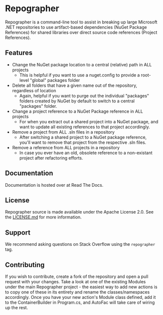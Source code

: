 # Repographer

Repographer is a command-line tool to assist in breaking up large Microsoft .NET repositories to use artifact-based dependencies (NuGet Package References) for shared libraries over direct source code references (Project References).

## Features

* Change the NuGet package location to a central (relative) path in ALL projects
	* This is helpful if you want to use a nuget.config to provide a root-level "global" packages folder
* Delete all folders that have a given name out of the repository, regardless of location
	* Again, helpful if you want to purge out the individual "packages" folders created by NuGet by default to switch to a central "packages" folder.
* Change a project reference to a NuGet Package reference in ALL projects
	* For when you extract out a shared project into a NuGet package, and want to update all existing references to that project accordingly.
* Remove a project from ALL .sln files in a repository
	* After switching a shared project to a NuGet package reference, you'll want to remove that project from the respective .sln files.
* Remove a reference from ALL projects in a repository
 	* In case you ever have an old, obsolete reference to a non-existant project after refactoring efforts.

## Documentation

Documentation is hosted over at Read The Docs.

## License

Repographer source is made available under the Apache License 2.0.  See the [LICENSE.md](LICENSE.md) for more information.

## Support

We recommend asking questions on Stack Overflow using the `repographer` tag.

## Contributing

If you wish to contribute, create a fork of the repository and open a pull request with your changes.  Take a look at one of the existing Modules under the main Repographer project - the easiest way to add new actions is to copy one of these in its entirety and rename the classes/namespaces accordingly.  Once you have your new action's Module class defined, add it to the ContainerBuilder in Program.cs, and AutoFac will take care of wiring up the rest.